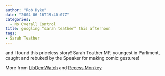 ```yaml
---
author: "Rob Dyke"
date: "2004-06-16T19:40:07Z"
categories:
  - No Overall Control
title: googling “sarah teather” this afternoon
tags:
- Sarah Teather
---
```

and I found this priceless story! Sarah Teather MP, youngest in Parliment, caught and rebuked by the Speaker for making comic gestures!

More from [LibDemWatch](http://www.libdemwatch.co.uk/archives/000148.html) and [Recess Monkey](http://bill.verity-networks.com/ext/recess/recess.php?p=120&more=1&c=1&tb=1&pb=1)
